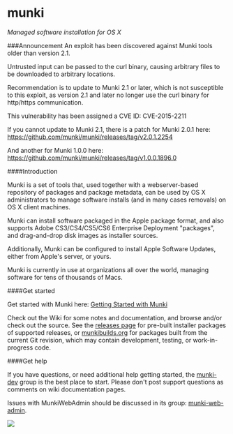 munki
=====

_Managed software installation for OS X_

###Announcement
An exploit has been discovered against Munki tools older than version 2.1.

Untrusted input can be passed to the curl binary, causing arbitrary files to be downloaded to arbitrary locations.

Recommendation is to update to Munki 2.1 or later, which is not susceptible to this exploit, as version 2.1 and later no longer use the curl binary for http/https communication.

This vulnerability has been assigned a CVE ID: CVE-2015-2211

If you cannot update to Munki 2.1, there is a patch for Munki 2.0.1 here:
https://github.com/munki/munki/releases/tag/v2.0.1.2254

And another for Munki 1.0.0 here:
https://github.com/munki/munki/releases/tag/v1.0.0.1896.0

####Introduction

Munki is a set of tools that, used together with a webserver-based repository of packages and package metadata, can be used by OS X administrators to manage software installs (and in many cases removals) on OS X client machines.

Munki can install software packaged in the Apple package format, and also supports Adobe CS3/CS4/CS5/CS6 Enterprise Deployment "packages", and drag-and-drop disk images as installer sources.

Additionally, Munki can be configured to install Apple Software Updates, either from Apple's server, or yours.

Munki is currently in use at organizations all over the world, managing software for tens of thousands of Macs.

####Get started

Get started with Munki here: [Getting Started with Munki](https://github.com/munki/munki/wiki/)

Check out the Wiki for some notes and documentation, and browse and/or check out the source. See the [releases page](https://github.com/munki/munki/releases) for pre-built installer packages of supported releases, or [munkibuilds.org](https://munkibuilds.org) for packages built from the current Git revision, which may contain development, testing, or work-in-progress code.

####Get help

If you have questions, or need additional help getting started, the [munki-dev](https://groups.google.com/group/munki-dev) group is the best place to start. Please don't post support questions as comments on wiki documentation pages.

Issues with MunkiWebAdmin should be discussed in its group: [munki-web-admin](https://groups.google.com/group/munki-web-admin).

![](https://github.com/munki/munki/wiki/images/managed_software_center.png)
